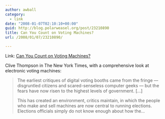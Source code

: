 ```yaml
---
author: awball
category:
  - link
date: "2008-01-07T02:10:10+00:00"
guid: http://blog.polarweasel.org/post/23210890
title: Can You Count on Voting Machines?
url: /2008/01/07/23210890/

---
```

Link: [Can You Count on Voting Machines?](http://www.nytimes.com/2008/01/06/magazine/06Vote-t.html?ex=1357362000&en=f5c4516d81c8405b&ei=5124&partner=permalink&exprod=permalink)

Clive Thompson in The New York Times, with a comprehensive look at electronic voting machines:

> The earliest critiques of digital voting booths came from the fringe &mdash; disgruntled citizens and scared-senseless computer geeks &mdash; but the fears have now risen to the highest levels of government. \[...\]
>
> This has created an environment, critics maintain, in which the people who make and sell machines are now central to running elections. Elections officials simply do not know enough about how the…
